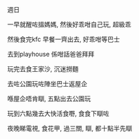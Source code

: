 週日

一早就醒咗搵媽媽, 然後好乖咁自己玩, 超級乖

然後食完kfc 早餐一齊出去, 好乖咁等巴士

去到playhouse 係咁話爸爸拜拜

玩完去食王家沙, 沉迷撈麵

去咗公園玩咗陣坐巴士返屋企

喺屋企唔肯瞓, 五點出去公園玩

玩到六點幾去大快活食嘢, 食食下瞓咗

夜晚睇電視, 食花甲, 過三關, 瞓, 都十點半先瞓
